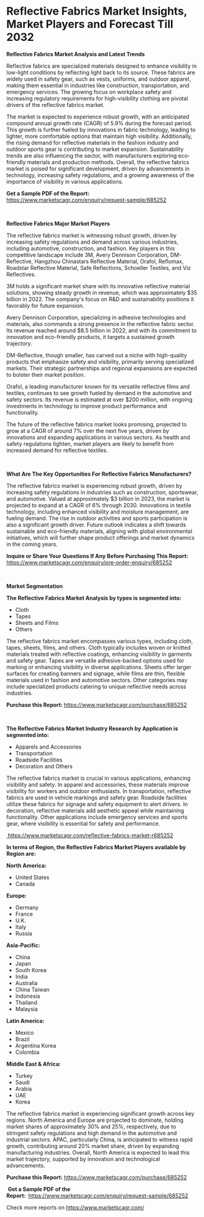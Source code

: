 <p><h1>Reflective Fabrics Market Insights, Market Players and Forecast Till 2032</h1></p><p><strong>Reflective Fabrics Market Analysis and Latest Trends</strong></p>
<p><p>Reflective fabrics are specialized materials designed to enhance visibility in low-light conditions by reflecting light back to its source. These fabrics are widely used in safety gear, such as vests, uniforms, and outdoor apparel, making them essential in industries like construction, transportation, and emergency services. The growing focus on workplace safety and increasing regulatory requirements for high-visibility clothing are pivotal drivers of the reflective fabrics market.</p><p>The market is expected to experience robust growth, with an anticipated compound annual growth rate (CAGR) of 5.9% during the forecast period. This growth is further fueled by innovations in fabric technology, leading to lighter, more comfortable options that maintain high visibility. Additionally, the rising demand for reflective materials in the fashion industry and outdoor sports gear is contributing to market expansion. Sustainability trends are also influencing the sector, with manufacturers exploring eco-friendly materials and production methods. Overall, the reflective fabrics market is poised for significant development, driven by advancements in technology, increasing safety regulations, and a growing awareness of the importance of visibility in various applications.</p></p>
<p><strong>Get a Sample PDF of the Report:&nbsp;</strong> <a href="https://www.marketscagr.com/enquiry/request-sample/685252?utm_campaign=2465&utm_medium=2&utm_source=Github&utm_content=ia&utm_term=02042025&utm_id=reflective-fabrics">https://www.marketscagr.com/enquiry/request-sample/685252</a></p>
<p>&nbsp;</p>
<p><strong>Reflective Fabrics Major Market Players</strong></p>
<p><p>The reflective fabrics market is witnessing robust growth, driven by increasing safety regulations and demand across various industries, including automotive, construction, and fashion. Key players in this competitive landscape include 3M, Avery Dennison Corporation, DM-Reflective, Hangzhou Chinastars Reflective Material, Orafol, Reflomax, Roadstar Reflective Material, Safe Reflections, Schoeller Textiles, and Viz Reflectives.</p><p>3M holds a significant market share with its innovative reflective material solutions, showing steady growth in revenue, which was approximately $35 billion in 2022. The company's focus on R&D and sustainability positions it favorably for future expansion. </p><p>Avery Dennison Corporation, specializing in adhesive technologies and materials, also commands a strong presence in the reflective fabric sector. Its revenue reached around $8.5 billion in 2022, and with its commitment to innovation and eco-friendly products, it targets a sustained growth trajectory.</p><p>DM-Reflective, though smaller, has carved out a niche with high-quality products that emphasize safety and visibility, primarily serving specialized markets. Their strategic partnerships and regional expansions are expected to bolster their market position.</p><p>Orafol, a leading manufacturer known for its versatile reflective films and textiles, continues to see growth fueled by demand in the automotive and safety sectors. Its revenue is estimated at over $200 million, with ongoing investments in technology to improve product performance and functionality.</p><p>The future of the reflective fabrics market looks promising, projected to grow at a CAGR of around 7% over the next five years, driven by innovations and expanding applications in various sectors. As health and safety regulations tighten, market players are likely to benefit from increased demand for reflective textiles.</p></p>
<p>&nbsp;</p>
<p><strong>What Are The Key Opportunities For Reflective Fabrics Manufacturers?</strong></p>
<p><p>The reflective fabrics market is experiencing robust growth, driven by increasing safety regulations in industries such as construction, sportswear, and automotive. Valued at approximately $3 billion in 2023, the market is projected to expand at a CAGR of 6% through 2030. Innovations in textile technology, including enhanced visibility and moisture management, are fueling demand. The rise in outdoor activities and sports participation is also a significant growth driver. Future outlook indicates a shift towards sustainable and eco-friendly materials, aligning with global environmental initiatives, which will further shape product offerings and market dynamics in the coming years.</p></p>
<p><strong>Inquire or Share Your Questions If Any Before Purchasing This Report:</strong> <a href="https://www.marketscagr.com/enquiry/pre-order-enquiry/685252?utm_campaign=2465&utm_medium=2&utm_source=Github&utm_content=ia&utm_term=02042025&utm_id=reflective-fabrics">https://www.marketscagr.com/enquiry/pre-order-enquiry/685252</a></p>
<p>&nbsp;</p>
<p><strong>Market Segmentation</strong></p>
<p><strong>The Reflective Fabrics Market Analysis by types is segmented into:</strong></p>
<p><ul><li>Cloth</li><li>Tapes</li><li>Sheets and Films</li><li>Others</li></ul></p>
<p><p>The reflective fabrics market encompasses various types, including cloth, tapes, sheets, films, and others. Cloth typically includes woven or knitted materials treated with reflective coatings, enhancing visibility in garments and safety gear. Tapes are versatile adhesive-backed options used for marking or enhancing visibility in diverse applications. Sheets offer larger surfaces for creating banners and signage, while films are thin, flexible materials used in fashion and automotive sectors. Other categories may include specialized products catering to unique reflective needs across industries.</p></p>
<p><strong>Purchase this Report:&nbsp;</strong><a href="https://www.marketscagr.com/purchase/685252?utm_campaign=2465&utm_medium=2&utm_source=Github&utm_content=ia&utm_term=02042025&utm_id=reflective-fabrics">https://www.marketscagr.com/purchase/685252</a></p>
<p>&nbsp;</p>
<p><strong>The Reflective Fabrics Market Industry Research by Application is segmented into:</strong></p>
<p><ul><li>Apparels and Accessories</li><li>Transportation</li><li>Roadside Facilities</li><li>Decoration and Others</li></ul></p>
<p><p>The reflective fabrics market is crucial in various applications, enhancing visibility and safety. In apparel and accessories, these materials improve visibility for workers and outdoor enthusiasts. In transportation, reflective fabrics are used in vehicle markings and safety gear. Roadside facilities utilize these fabrics for signage and safety equipment to alert drivers. In decoration, reflective materials add aesthetic appeal while maintaining functionality. Other applications include emergency services and sports gear, where visibility is essential for safety and performance.</p></p>
<p><a href="https://www.marketscagr.com/reflective-fabrics-market-r685252?utm_campaign=2465&utm_medium=2&utm_source=Github&utm_content=ia&utm_term=02042025&utm_id=reflective-fabrics">&nbsp;https://www.marketscagr.com/reflective-fabrics-market-r685252</a></p>
<p><strong>In terms of Region, the Reflective Fabrics Market Players available by Region are:</strong></p>
<p>
    <p> <strong> North America: </strong>
        <ul>
            <li>United States</li>
            <li>Canada</li>
        </ul>
        </p> 
    <p> <strong> Europe: </strong>
        <ul>
            <li>Germany</li>
            <li>France</li>
            <li>U.K.</li>
            <li>Italy</li>
            <li>Russia</li>
        </ul>
        </p> 
    <p> <strong> Asia-Pacific: </strong>
        <ul>
            <li>China</li>
            <li>Japan</li>
            <li>South Korea</li>
            <li>India</li>
            <li>Australia</li>
            <li>China Taiwan</li>
            <li>Indonesia</li>
            <li>Thailand</li>
            <li>Malaysia</li>
        </ul>
        </p> 
    <p> <strong> Latin America: </strong>
        <ul>
            <li>Mexico</li>
            <li>Brazil</li>
            <li>Argentina Korea</li>
            <li>Colombia</li>
        </ul>
        </p> 
    <p> <strong> Middle East & Africa: </strong>
        <ul>
            <li>Turkey</li>
            <li>Saudi</li>
            <li>Arabia</li>
            <li>UAE</li>
            <li>Korea</li>
        </ul>
    </p>
    </p>
<p><p>The reflective fabrics market is experiencing significant growth across key regions. North America and Europe are projected to dominate, holding market shares of approximately 30% and 25%, respectively, due to stringent safety regulations and high demand in the automotive and industrial sectors. APAC, particularly China, is anticipated to witness rapid growth, contributing around 20% market share, driven by expanding manufacturing industries. Overall, North America is expected to lead this market trajectory, supported by innovation and technological advancements.</p></p>
<p><strong>Purchase this Report: </strong><a href="https://www.marketscagr.com/purchase/685252?utm_campaign=2465&utm_medium=2&utm_source=Github&utm_content=ia&utm_term=02042025&utm_id=reflective-fabrics">https://www.marketscagr.com/purchase/685252</a></p>
<p>&nbsp;<strong>Get a Sample PDF of the Report:&nbsp;&nbsp;</strong><a href="https://www.marketscagr.com/enquiry/request-sample/685252?utm_campaign=2465&utm_medium=2&utm_source=Github&utm_content=ia&utm_term=02042025&utm_id=reflective-fabrics">https://www.marketscagr.com/enquiry/request-sample/685252</a></p>
<p><strong></strong></p>
<p>Check more reports on <a href="https://www.marketscagr.com/?utm_campaign=2465&utm_medium=2&utm_source=Github&utm_content=ia&utm_term=02042025&utm_id=reflective-fabrics">https://www.marketscagr.com/</a></p>